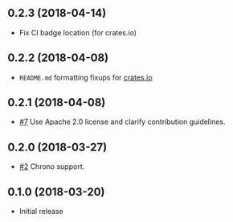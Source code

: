 ## 0.2.3 (2018-04-14)

* Fix CI badge location (for crates.io)

## 0.2.2 (2018-04-08)

* `README.md` formatting fixups for [crates.io](https://crates.io)

## 0.2.1 (2018-04-08)

* [#7](https://github.com/iqlusioninc/crates/pull/7)
  Use Apache 2.0 license and clarify contribution guidelines.

## 0.2.0 (2018-03-27)

* [#2](https://github.com/iqlusioninc/crates/pull/2)
  Chrono support.

## 0.1.0 (2018-03-20)

* Initial release
